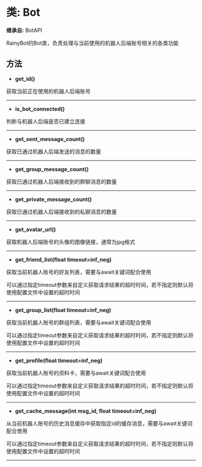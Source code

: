 # 类: Bot  
  
**继承自:** BotAPI  
  
RainyBot的Bot类，负责处理与当前使用的机器人后端账号相关的各类功能  
  
## 方法 
  
- **get_id()**  
  
获取当前正在使用的机器人后端账号  
  
---  
  
- **is_bot_connected()**  
  
判断与机器人后端是否已建立连接  
  
---  
  
- **get_sent_message_count()**  
  
获取已通过机器人后端发送的消息的数量  
  
---  
  
- **get_group_message_count()**  
  
获取已通过机器人后端接收到的群聊消息的数量  
  
---  
  
- **get_private_message_count()**  
  
获取已通过机器人后端接收到的私聊消息的数量  
  
---  
  
- **get_avatar_url()**  
  
获取机器人后端账号的头像的图像链接，通常为jpg格式  
  
---  
  
- **get_friend_list(float timeout=inf_neg)**  
  
获取当前机器人账号的好友列表，需要与await关键词配合使用   
  
可以通过指定timeout参数来自定义获取请求结果的超时时间，若不指定则默认将使用配置文件中设置的超时时间  
  
---  
  
- **get_group_list(float timeout=inf_neg)**  
  
获取当前机器人账号的群组列表，需要与await关键词配合使用   
  
可以通过指定timeout参数来自定义获取请求结果的超时时间，若不指定则默认将使用配置文件中设置的超时时间  
  
---  
  
- **get_profile(float timeout=inf_neg)**  
  
获取当前机器人账号的资料卡，需要与await关键词配合使用   
  
可以通过指定timeout参数来自定义获取请求结果的超时时间，若不指定则默认将使用配置文件中设置的超时时间  
  
---  
  
- **get_cache_message(int msg_id, float timeout=inf_neg)**  
  
从当前机器人账号的历史消息缓存中获取指定id的缓存消息，需要与await关键词配合使用   
  
可以通过指定timeout参数来自定义获取请求结果的超时时间，若不指定则默认将使用配置文件中设置的超时时间  
  
---  
  

